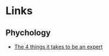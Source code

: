 # Links

## Phychology

- [The 4 things it takes to be an expert](https://www.youtube.com/watch?v=5eW6Eagr9XA)
